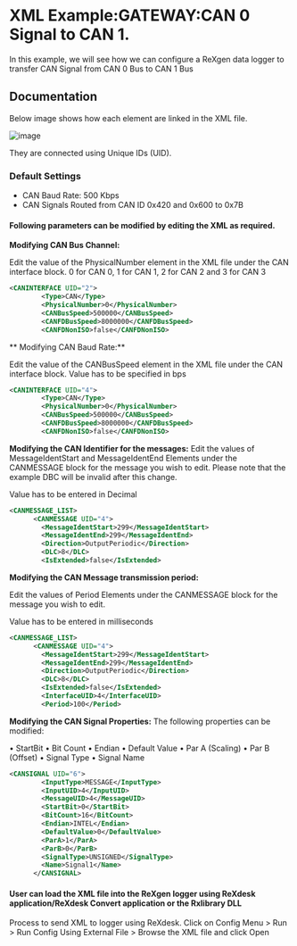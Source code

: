 # XML Example:GATEWAY:CAN 0 Signal to CAN 1.

In this example, we will see how we can configure a ReXgen data logger to transfer CAN Signal from CAN 0 Bus to CAN 1 Bus

## Documentation

Below image shows how each element are linked in the XML file.

![image](https://user-images.githubusercontent.com/122855530/223618160-6f319629-c7da-4741-92aa-ecd59d3ea082.png)

They are connected using Unique IDs (UID).
	
### Default Settings

* CAN Baud Rate: 500 Kbps
* CAN Signals Routed from CAN ID 0x420 and 0x600 to 0x7B

#### Following parameters can be modified by editing the XML as required.

**Modifying CAN Bus Channel:**

Edit the value of the PhysicalNumber element in the XML file under the CAN interface block.
0 for CAN 0, 1 for CAN 1, 2 for CAN 2 and 3 for CAN 3

```xml
<CANINTERFACE UID="2">
        <Type>CAN</Type>
        <PhysicalNumber>0</PhysicalNumber>
        <CANBusSpeed>500000</CANBusSpeed>
        <CANFDBusSpeed>8000000</CANFDBusSpeed>
        <CANFDNonISO>false</CANFDNonISO>
```
** Modifying CAN Baud Rate:**

Edit the value of the CANBusSpeed element in the XML file under the CAN interface block.
Value has to be specified in bps

```xml
<CANINTERFACE UID="4">
        <Type>CAN</Type>
        <PhysicalNumber>0</PhysicalNumber>
        <CANBusSpeed>500000</CANBusSpeed>
        <CANFDBusSpeed>8000000</CANFDBusSpeed>
        <CANFDNonISO>false</CANFDNonISO>
```
**Modifying the CAN Identifier for the messages:**
Edit the values of MessageIdentStart and MessageIdentEnd Elements under the CANMESSAGE block for the message you wish to edit. Please note that the example DBC will be invalid after this change.

Value has to be entered in Decimal

```xml
<CANMESSAGE_LIST>
      <CANMESSAGE UID="4">
        <MessageIdentStart>299</MessageIdentStart>
        <MessageIdentEnd>299</MessageIdentEnd>
        <Direction>OutputPeriodic</Direction>
        <DLC>8</DLC>
        <IsExtended>false</IsExtended>
```
**Modifying the CAN Message transmission period:**

Edit the values of Period Elements under the CANMESSAGE block for the message you wish to edit.

Value has to be entered in milliseconds

```xml
<CANMESSAGE_LIST>
      <CANMESSAGE UID="4">
        <MessageIdentStart>299</MessageIdentStart>
        <MessageIdentEnd>299</MessageIdentEnd>
        <Direction>OutputPeriodic</Direction>
        <DLC>8</DLC>
        <IsExtended>false</IsExtended>
        <InterfaceUID>4</InterfaceUID>
        <Period>100</Period>
```

**Modifying the CAN Signal Properties:**
The following properties can be modified:

•	StartBit
•	Bit Count
•	Endian
•	Default Value
•	Par A (Scaling)
•	Par B (Offset)
•	Signal Type
•	Signal Name

```xml
<CANSIGNAL UID="6">
        <InputType>MESSAGE</InputType>
        <InputUID>4</InputUID>
        <MessageUID>4</MessageUID>
        <StartBit>0</StartBit>
        <BitCount>16</BitCount>
        <Endian>INTEL</Endian>
        <DefaultValue>0</DefaultValue>
        <ParA>1</ParA>
        <ParB>0</ParB>
        <SignalType>UNSIGNED</SignalType>
        <Name>Signal1</Name>
      </CANSIGNAL>
```

#### User can load the XML file into the ReXgen logger using ReXdesk application/ReXdesk Convert application or the Rxlibrary DLL

Process to send XML to logger using ReXdesk. Click on Config Menu > Run > Run Config Using External File > Browse the XML file and click Open
